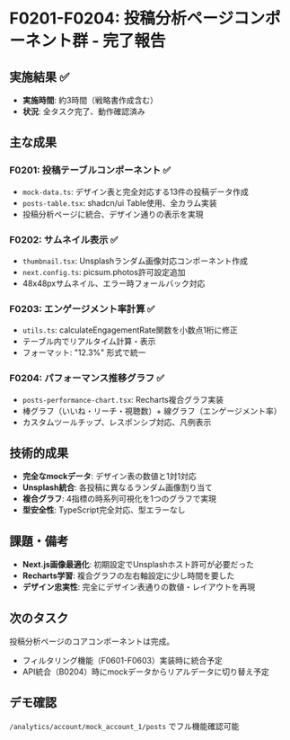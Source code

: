 # F0201-F0204: 投稿分析ページコンポーネント群 - 完了報告

## 実施結果 ✅
- **実施時間**: 約3時間（戦略書作成含む）
- **状況**: 全タスク完了、動作確認済み

## 主な成果

### F0201: 投稿テーブルコンポーネント ✅
- `mock-data.ts`: デザイン表と完全対応する13件の投稿データ作成
- `posts-table.tsx`: shadcn/ui Table使用、全カラム実装
- 投稿分析ページに統合、デザイン通りの表示を実現

### F0202: サムネイル表示 ✅
- `thumbnail.tsx`: Unsplashランダム画像対応コンポーネント作成
- `next.config.ts`: picsum.photos許可設定追加
- 48x48pxサムネイル、エラー時フォールバック対応

### F0203: エンゲージメント率計算 ✅
- `utils.ts`: calculateEngagementRate関数を小数点1桁に修正
- テーブル内でリアルタイム計算・表示
- フォーマット: "12.3%" 形式で統一

### F0204: パフォーマンス推移グラフ ✅
- `posts-performance-chart.tsx`: Recharts複合グラフ実装
- 棒グラフ（いいね・リーチ・視聴数）+ 線グラフ（エンゲージメント率）
- カスタムツールチップ、レスポンシブ対応、凡例表示

## 技術的成果
- **完全なmockデータ**: デザイン表の数値と1対1対応
- **Unsplash統合**: 各投稿に異なるランダム画像割り当て
- **複合グラフ**: 4指標の時系列可視化を1つのグラフで実現
- **型安全性**: TypeScript完全対応、型エラーなし

## 課題・備考
- **Next.js画像最適化**: 初期設定でUnsplashホスト許可が必要だった
- **Recharts学習**: 複合グラフの左右軸設定に少し時間を要した
- **デザイン忠実性**: 完全にデザイン表通りの数値・レイアウトを再現

## 次のタスク
投稿分析ページのコアコンポーネントは完成。
- フィルタリング機能（F0601-F0603）実装時に統合予定
- API統合（B0204）時にmockデータからリアルデータに切り替え予定

## デモ確認
`/analytics/account/mock_account_1/posts` でフル機能確認可能